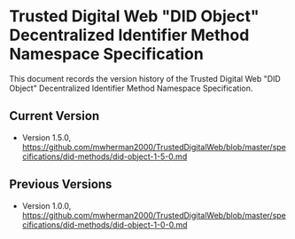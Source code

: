 # Trusted Digital Web "DID Object" Decentralized Identifier Method Namespace Specification

This document records the version history of the Trusted Digital Web "DID Object" Decentralized Identifier Method Namespace Specification.

## Current Version

- Version 1.5.0, https://github.com/mwherman2000/TrustedDigitalWeb/blob/master/specifications/did-methods/did-object-1-5-0.md

## Previous Versions

- Version 1.0.0, https://github.com/mwherman2000/TrustedDigitalWeb/blob/master/specifications/did-methods/did-object-1-0-0.md

